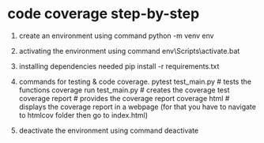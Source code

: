 # code coverage step-by-step

1. create an environment using command
   python -m venv env

2. activating the environment using command
   env\Scripts\activate.bat

3. installing dependencies needed
   pip install -r requirements.txt

4. commands for testing & code coverage.
   pytest test_main.py # tests the functions
   coverage run test_main.py # creates the coverage test
   coverage report # provides the coverage report
   coverage html # displays the coverage report in a webpage (for that you have to navigate to htmlcov folder then go to index.html)

5. deactivate the environment using command
   deactivate
